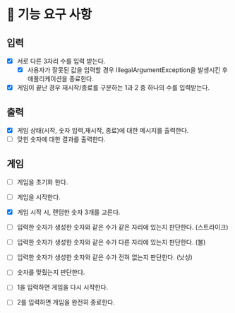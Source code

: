 # 🚀 기능 요구 사항

## 입력
- [x] 서로 다른 3자리 수를 입력 받는다. 
  - [x] 사용자가 잘못된 값을 입력할 경우 IllegalArgumentException을 발생시킨 후 애플리케이션을 종료한다.
- [x] 게임이 끝난 경우 재시작/종료를 구분하는 1과 2 중 하나의 수를 입력받는다.

## 출력 
- [x] 게임 상태(시작, 숫자 입력,재시작, 종료)에 대한 메시지를 출력한다. 
- [ ] 맞힌 숫자에 대한 결과를 출력한다. 

## 게임
- [ ] 게임을 초기화 한다.
- [ ] 게임을 시작한다. 
- [x] 게임 시작 시, 랜덤한 숫자 3개를 고른다. 
- [ ] 입력한 숫자가 생성한 숫자와 같은 수가 같은 자리에 있는지 판단한다. (스트라이크)
- [ ] 입력한 숫자가 생성한 숫자와 같은 수가 다른 자리에 있는지 판단한다. (볼)
- [ ] 입력한 숫자가 생성한 숫자와 같은 수가 전혀 없는지 판단한다. (낫싱)
- [ ] 숫자를 맞췄는지 판단한다.
- [ ] 1을 입력하면 게임을 다시 시작한다. 
- [ ] 2를 입력하면 게임을 완전히 종료한다. 

